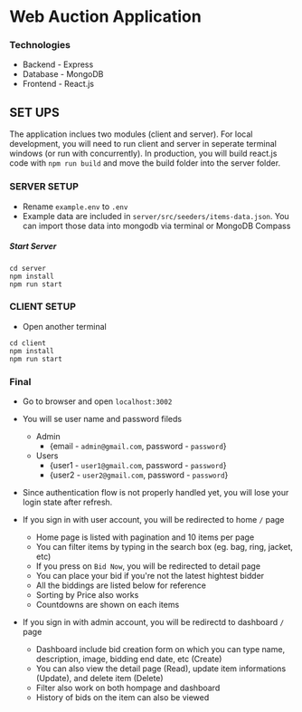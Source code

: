# Web Auction Application

### Technologies

- Backend - Express
- Database - MongoDB
- Frontend - React.js

## SET UPS

The application inclues two modules (client and server). For local development, you will need to run client and server in seperate terminal windows (or run with concurrently). In production, you will build react.js code with `npm run build` and move the build folder into the server folder.

### SERVER SETUP

- Rename `example.env` to `.env`
- Example data are included in `server/src/seeders/items-data.json`. You can import those data into mongodb via terminal or MongoDB Compass

##### Start Server

```
cd server
npm install
npm run start
```

### CLIENT SETUP

- Open another terminal

```
cd client
npm install
npm run start
```

### Final

- Go to browser and open `localhost:3002`
- You will se user name and password fileds

  - Admin
    - {email - `admin@gmail.com`, password - `password`}
  - Users
    - {user1 - `user1@gmail.com`, password - `password`}
    - {user2 - `user2@gmail.com`, password - `password`}

- Since authentication flow is not properly handled yet, you will lose your login state after refresh.
- If you sign in with user account, you will be redirected to home `/` page
  - Home page is listed with pagination and 10 items per page
  - You can filter items by typing in the search box (eg. bag, ring, jacket, etc)
  - If you press on `Bid Now`, you will be redirected to detail page
  - You can place your bid if you're not the latest hightest bidder
  - All the biddings are listed below for reference
  - Sorting by Price also works
  - Countdowns are shown on each items
- If you sign in with admin account, you will be redirectd to dashboard `/` page
  - Dashboard include bid creation form on which you can type name, description, image, bidding end date, etc (Create)
  - You can also view the detail page (Read), update item informations (Update), and delete item (Delete)
  - Filter also work on both hompage and dashboard
  - History of bids on the item can also be viewed
